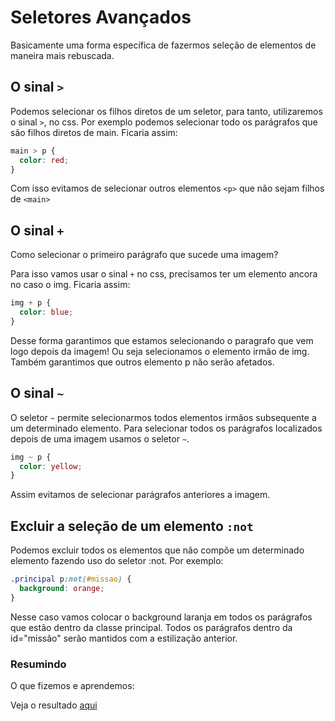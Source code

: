 # Seletores Avançados

Basicamente uma forma específica de fazermos seleção de elementos de maneira mais rebuscada.

## O sinal `>`

Podemos selecionar os filhos diretos de um seletor, para tanto, utilizaremos o sinal `>`, no css. Por exemplo podemos selecionar todo os parágrafos que são filhos diretos de main. Ficaria assim:

```css
main > p {
  color: red;
}
```

Com isso evitamos de selecionar outros elementos `<p>` que não sejam filhos de `<main>`

## O sinal `+`

Como selecionar o primeiro parágrafo que sucede uma imagem?

Para isso vamos usar o sinal `+` no css, precisamos ter um elemento ancora no caso o img. Ficaria assim:

```css
img + p {
  color: blue;
}
```

Desse forma garantimos que estamos selecionando o paragrafo que vem logo depois da imagem! Ou seja selecionamos o elemento irmão de img. Também garantimos que outros elemento p não serão afetados.

## O sinal `~`

O seletor `~` permite selecionarmos todos elementos irmãos subsequente a um determinado elemento.
Para selecionar todos os parágrafos localizados depois de uma imagem usamos o seletor `~`.

```css
img ~ p {
  color: yellow;
}
```

Assim evitamos de selecionar parágrafos anteriores a imagem.

## Excluir a seleção de um elemento `:not`

Podemos excluir todos os elementos que não compõe um determinado elemento fazendo uso do seletor :not. Por exemplo:

```css
.principal p:not(#missao) {
  background: orange;
}
```

Nesse caso vamos colocar o background laranja em todos os parágrafos que estão dentro da classe principal. Todos os parágrafos dentro da id="missão" serão mantidos com a estilização anterior.

### Resumindo

O que fizemos e aprendemos:

Veja o resultado [aqui](/Cursos/Iniciante_Em_Programa%C3%A7%C3%A3o/02-Paginas_Web/HTML5eCSS3_No_Css_Avante/04-Selecionando_Qualque_Coisa/index.html)

